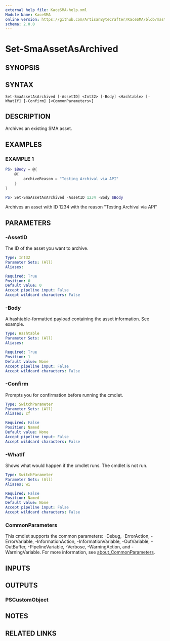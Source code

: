```yaml
---
external help file: KaceSMA-help.xml
Module Name: KaceSMA
online version: https://github.com/ArtisanByteCrafter/KaceSMA/blob/master/docs/Set-SmaAssetAsArchived.md
schema: 2.0.0
---
```


# Set-SmaAssetAsArchived

## SYNOPSIS

## SYNTAX

```
Set-SmaAssetAsArchived [-AssetID] <Int32> [-Body] <Hashtable> [-WhatIf] [-Confirm] [<CommonParameters>]
```

## DESCRIPTION
Archives an existing SMA asset.

## EXAMPLES

### EXAMPLE 1
```powershell
PS> $Body = @{
    @{
        archiveReason = "Testing Archival via API"
    }
}

PS> Set-SmaAssetAsArchived -AssetID 1234 -Body $Body
```

Archives an asset with ID 1234 with the reason "Testing Archival via API"

## PARAMETERS

### -AssetID
The ID of the asset you want to archive.

```yaml
Type: Int32
Parameter Sets: (All)
Aliases:

Required: True
Position: 0
Default value: 0
Accept pipeline input: False
Accept wildcard characters: False
```

### -Body
A hashtable-formatted payload containing the asset information.
See example.

```yaml
Type: Hashtable
Parameter Sets: (All)
Aliases:

Required: True
Position: 1
Default value: None
Accept pipeline input: False
Accept wildcard characters: False
```

### -Confirm
Prompts you for confirmation before running the cmdlet.

```yaml
Type: SwitchParameter
Parameter Sets: (All)
Aliases: cf

Required: False
Position: Named
Default value: None
Accept pipeline input: False
Accept wildcard characters: False
```

### -WhatIf
Shows what would happen if the cmdlet runs.
The cmdlet is not run.

```yaml
Type: SwitchParameter
Parameter Sets: (All)
Aliases: wi

Required: False
Position: Named
Default value: None
Accept pipeline input: False
Accept wildcard characters: False
```

### CommonParameters
This cmdlet supports the common parameters: -Debug, -ErrorAction, -ErrorVariable, -InformationAction, -InformationVariable, -OutVariable, -OutBuffer, -PipelineVariable, -Verbose, -WarningAction, and -WarningVariable. For more information, see [about_CommonParameters](http://go.microsoft.com/fwlink/?LinkID=113216).

## INPUTS

## OUTPUTS

### PSCustomObject
## NOTES

## RELATED LINKS

